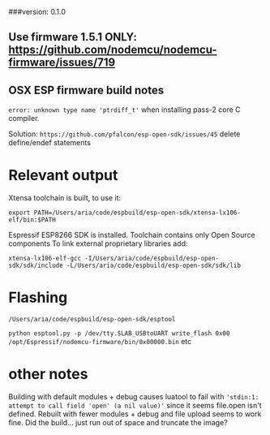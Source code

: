 ###version: 0.1.0

## Use firmware 1.5.1 ONLY: https://github.com/nodemcu/nodemcu-firmware/issues/719

## OSX ESP firmware build notes

`error: unknown type name 'ptrdiff_t'` when installing pass-2 core C compiler. 

Solution: `https://github.com/pfalcon/esp-open-sdk/issues/45` delete define/endef statements

# Relevant output

Xtensa toolchain is built, to use it:

`export PATH=/Users/aria/code/espbuild/esp-open-sdk/xtensa-lx106-elf/bin:$PATH`

Espressif ESP8266 SDK is installed. Toolchain contains only Open Source components
To link external proprietary libraries add:

`xtensa-lx106-elf-gcc -I/Users/aria/code/espbuild/esp-open-sdk/sdk/include -L/Users/aria/code/espbuild/esp-open-sdk/sdk/lib`

# Flashing

`/Users/aria/code/espbuild/esp-open-sdk/esptool`

`python esptool.py -p /dev/tty.SLAB_USBtoUART write_flash 0x00 /opt/Espressif/nodemcu-firmware/bin/0x00000.bin` etc


# other notes

Building with default modules + debug causes luatool to fail with `'stdin:1: attempt to call field 'open' (a nil value)'` since it seems file.open isn't defined. Rebuilt with fewer modules + debug and file upload seems to work fine. Did the build... just run out of space and truncate the image?
